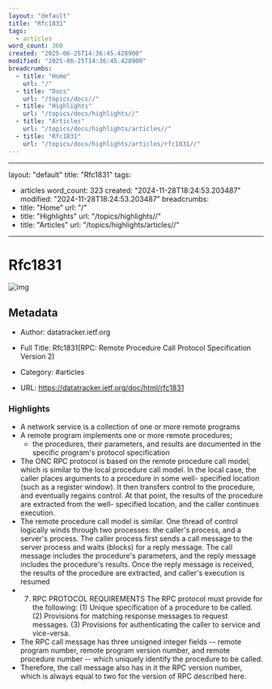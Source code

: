 ```yaml
---
layout: "default"
title: "Rfc1831"
tags:
  - articles
word_count: 360
created: "2025-06-25T14:36:45.428900"
modified: "2025-06-25T14:36:45.428900"
breadcrumbs:
  - title: "Home"
    url: "/"
  - title: "Docs"
    url: "/topics/docs//"
  - title: "Highlights"
    url: "/topics/docs/highlights//"
  - title: "Articles"
    url: "/topics/docs/highlights/articles//"
  - title: "Rfc1831"
    url: "/topics/docs/highlights/articles/rfc1831//"
---
```

---
layout: "default"
title: "Rfc1831"
tags:
  - articles
word_count: 323
created: "2024-11-28T18:24:53.203487"
modified: "2024-11-28T18:24:53.203487"
breadcrumbs:
  - title: "Home"
    url: "/"
  - title: "Highlights"
    url: "/topics/highlights//"
  - title: "Articles"
    url: "/topics/highlights/articles//"
---
# Rfc1831

![img](https://readwise-assets.s3.amazonaws.com/static/images/article0.00998d930354.png)

## Metadata

- Author: datatracker.ietf.org

- Full Title: Rfc1831(RPC: Remote Procedure Call Protocol Specification Version 2)

- Category: #articles

- URL: https://datatracker.ietf.org/doc/html/rfc1831

### Highlights

- A network service is a collection of one or more remote programs
- A remote program implements one or more remote procedures;
  - the procedures, their parameters, and results are documented in the specific program's protocol specification
- The ONC RPC protocol is based on the remote procedure call model,
  which is similar to the local procedure call model. In the local
  case, the caller places arguments to a procedure in some well-
  specified location (such as a register window). It then transfers
  control to the procedure, and eventually regains control. At that
  point, the results of the procedure are extracted from the well-
  specified location, and the caller continues execution.
- The remote procedure call model is similar. One thread of control
  logically winds through two processes: the caller's process, and a
  server's process. The caller process first sends a call message to
  the server process and waits (blocks) for a reply message. The call
  message includes the procedure's parameters, and the reply message
  includes the procedure's results. Once the reply message is
  received, the results of the procedure are extracted, and caller's
  execution is resumed
- 7. RPC PROTOCOL REQUIREMENTS
     The RPC protocol must provide for the following:
     (1) Unique specification of a procedure to be called.
     (2) Provisions for matching response messages to request messages.
     (3) Provisions for authenticating the caller to service and
     vice-versa.
- The RPC call message has three unsigned integer fields -- remote
  program number, remote program version number, and remote procedure
  number -- which uniquely identify the procedure to be called.
- Therefore, the
  call message also has in it the RPC version number, which is always
  equal to two for the version of RPC described here.

